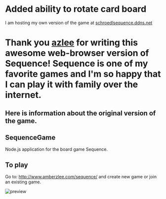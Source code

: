 # Added ability to rotate card board
I am hosting my own version of the game at [schroedlsequence.ddns.net](http://schroedlsequence.ddns.net)

# Thank you [azlee](https://github.com/azlee) for writing this awesome web-browser version of Sequence! Sequence is one of my favorite games and I'm so happy that I can play it with family over the internet.

## Here is information about the original version of the game.

## SequenceGame
Node.js application for the board game Sequence.

## To play
Go to: http://www.amberzlee.com/sequence/ and create new game or join an existing game.

![preview](https://github.com/azlee/SequenceGame/blob/master/public/imgs/Screen%20Shot%202020-06-28%20at%202.15.50%20PM.png)

